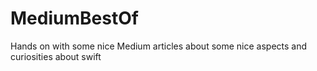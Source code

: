 # MediumBestOf
Hands on with some nice Medium articles about some nice aspects and curiosities about swift
